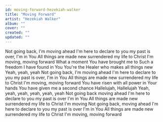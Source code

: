 ```yaml
---
id: moving-forward-hezekiah-walker
title: "Moving Forward"
artist: "Hezekiah Walker"
album: ""
cover: ""
created: ""
updated: ""
---
```


Not going back, I'm moving ahead
I'm here to declare to you my past is over, I'm in You
All things are made new surrendered my life to Christ
I'm moving, moving forward
What a moment You have brought me to
Such a freedom I have found in You
You're the Healer who makes all things new
Yeah, yeah, yeah
Not going back, I'm moving ahead
I'm here to declare to you my past is over, I'm in You
All things are made new surrendered my life to Christ
I'm moving, moving forward
You have risen with all power in Your hands
You have given me a second chance
Hallelujah, Hallelujah
Yeah, yeah, yeah, yeah, yeah, yeah
Not going back moving ahead
I'm here to declare to you my past is over I'm in You
All things are made new surrendered my life to Christ
I'm moving
Not going back, moving ahead
I'm here to declare to you my past is over I'm in You
All things are made new surrendered my life to Christ
I'm moving, moving forward